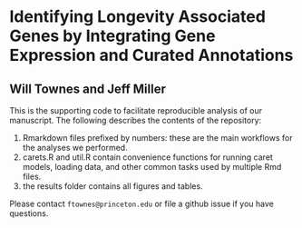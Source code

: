 Identifying Longevity Associated Genes by Integrating Gene Expression and Curated Annotations
========
Will Townes and Jeff Miller
--------

This is the supporting code to facilitate reproducible analysis of our manuscript. The following describes the contents of the repository:

1. Rmarkdown files prefixed by numbers: these are the main workflows for the analyses we performed.
2. carets.R and util.R contain convenience functions for running caret models, loading data, and other common tasks used by multiple Rmd files.
3. the results folder contains all figures and tables.

Please contact `ftownes@princeton.edu` or file a github issue if you have questions.
